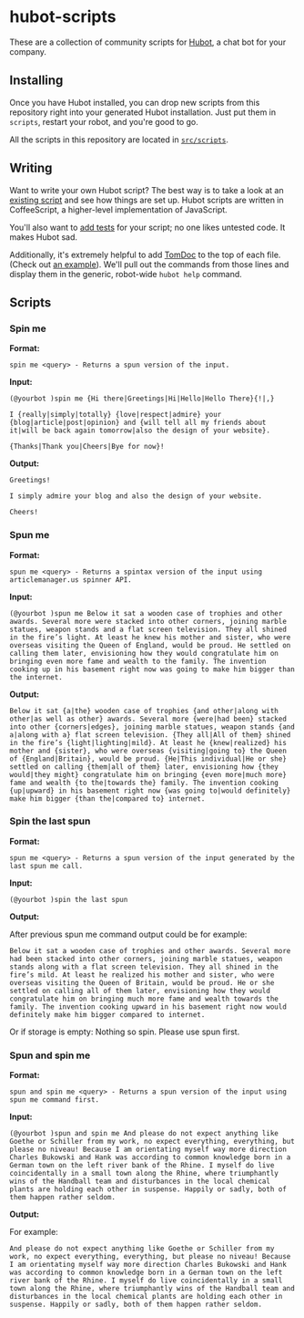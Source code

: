 # hubot-scripts

These are a collection of community scripts for
[Hubot](https://github.com/github/hubot), a chat bot for your company.

## Installing

Once you have Hubot installed, you can drop new scripts from this repository
right into your generated Hubot installation. Just put them in `scripts`,
restart your robot, and you're good to go.

All the scripts in this repository are located in
[`src/scripts`](https://github.com/github/hubot-scripts/tree/master/src/scripts).

## Writing

Want to write your own Hubot script? The best way is to take a look at an
[existing script](https://github.com/github/hubot-scripts/blob/master/src/scripts/tweet.coffee)
and see how things are set up. Hubot scripts are written in CoffeeScript, a
higher-level implementation of JavaScript.

You'll also want to [add tests](https://github.com/github/hubot-scripts/blob/master/test/tests.coffee)
for your script; no one likes untested code. It makes Hubot sad.

Additionally, it's extremely helpful to add [TomDoc](http://tomdoc.org) to the
top of each file. (Check out [an example](https://github.com/github/hubot-scripts/blob/master/src/scripts/speak.coffee#L1-5)).
We'll pull out the commands from those lines and display them in the generic,
robot-wide `hubot help` command.

## Scripts

### Spin me

__Format:__

    spin me <query> - Returns a spun version of the input.

__Input:__

    (@yourbot )spin me {Hi there|Greetings|Hi|Hello|Hello There}{!|,}

    I {really|simply|totally} {love|respect|admire} your {blog|article|post|opinion} and {will tell all my friends about it|will be back again tomorrow|also the design of your website}.

    {Thanks|Thank you|Cheers|Bye for now}!

__Output:__

    Greetings!

    I simply admire your blog and also the design of your website.

    Cheers!

### Spun me

__Format:__

    spun me <query> - Returns a spintax version of the input using articlemanager.us spinner API.

__Input:__

    (@yourbot )spun me Below it sat a wooden case of trophies and other awards. Several more were stacked into other corners, joining marble statues, weapon stands and a flat screen television. They all shined in the fire’s light. At least he knew his mother and sister, who were overseas visiting the Queen of England, would be proud. He settled on calling them later, envisioning how they would congratulate him on bringing even more fame and wealth to the family. The invention cooking up in his basement right now was going to make him bigger than the internet.

__Output:__

    Below it sat {a|the} wooden case of trophies {and other|along with other|as well as other} awards. Several more {were|had been} stacked into other {corners|edges}, joining marble statues, weapon stands {and a|along with a} flat screen television. {They all|All of them} shined in the fire’s {light|lighting|mild}. At least he {knew|realized} his mother and {sister}, who were overseas {visiting|going to} the Queen of {England|Britain}, would be proud. {He|This individual|He or she} settled on calling {them|all of them} later, envisioning how {they would|they might} congratulate him on bringing {even more|much more} fame and wealth {to the|towards the} family. The invention cooking {up|upward} in his basement right now {was going to|would definitely} make him bigger {than the|compared to} internet.

### Spin the last spun

__Format:__

    spun me <query> - Returns a spun version of the input generated by the last spun me call.

__Input:__

    (@yourbot )spin the last spun

__Output:__

After previous spun me command output could be for example:

    Below it sat a wooden case of trophies and other awards. Several more had been stacked into other corners, joining marble statues, weapon stands along with a flat screen television. They all shined in the fire’s mild. At least he realized his mother and sister, who were overseas visiting the Queen of Britain, would be proud. He or she settled on calling all of them later, envisioning how they would congratulate him on bringing much more fame and wealth towards the family. The invention cooking upward in his basement right now would definitely make him bigger compared to internet.

Or if storage is empty: Nothing so spin. Please use spun first.

### Spun and spin me

__Format:__

    spun and spin me <query> - Returns a spun version of the input using spun me command first.

__Input:__

    (@yourbot )spun and spin me And please do not expect anything like Goethe or Schiller from my work, no expect everything, everything, but please no niveau! Because I am orientating myself way more direction Charles Bukowski and Hank was according to common knowledge born in a German town on the left river bank of the Rhine. I myself do live coincidentally in a small town along the Rhine, where triumphantly wins of the Handball team and disturbances in the local chemical plants are holding each other in suspense. Happily or sadly, both of them happen rather seldom.

__Output:__

For example:

    And please do not expect anything like Goethe or Schiller from my work, no expect everything, everything, but please no niveau! Because I am orientating myself way more direction Charles Bukowski and Hank was according to common knowledge born in a German town on the left river bank of the Rhine. I myself do live coincidentally in a small town along the Rhine, where triumphantly wins of the Handball team and disturbances in the local chemical plants are holding each other in suspense. Happily or sadly, both of them happen rather seldom.
